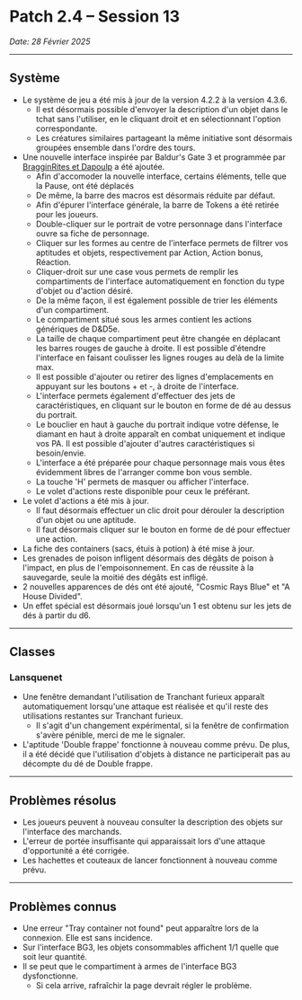 # Patch 2.4 – Session 13
_Date: 28 Février 2025_

---

## Système

- Le système de jeu a été mis à jour de la version 4.2.2 à la version 4.3.6.
	- Il est désormais possible d'envoyer la description d'un objet dans le tchat sans l'utiliser, en le cliquant droit et en sélectionnant l'option correspondante.
	- Les créatures similaires partageant la même initiative sont désormais groupées ensemble dans l'ordre des tours.
- Une nouvelle interface inspirée par Baldur's Gate 3 et programmée par <a href="https://github.com/BragginRites/bg3-inspired-hotbar">BragginRites et Dapoulp</a> a été ajoutée.
	- Afin d'accomoder la nouvelle interface, certains éléments, telle que la Pause, ont été déplacés
	- De même, la barre des macros est désormais réduite par défaut.
	- Afin d'épurer l'interface générale, la barre de Tokens a été retirée pour les joueurs.
	- Double-cliquer sur le portrait de votre personnage dans l'interface ouvre sa fiche de personnage.
	- Cliquer sur les formes au centre de l'interface permets de filtrer vos aptitudes et objets, respectivement par Action, Action bonus, Réaction.
	- Cliquer-droit sur une case vous permets de remplir les compartiments de l'interface automatiquement en fonction du type d'objet ou d'action désiré.
	- De la même façon, il est également possible de trier les éléments d'un compartiment.
	- Le compartiment situé sous les armes contient les actions génériques de D&D5e.
	- La taille de chaque compartiment peut être changée en déplacant les barres rouges de gauche à droite. Il est possible d'étendre l'interface en faisant coulisser les lignes rouges au delà de la limite max.
	- Il est possible d'ajouter ou retirer des lignes d'emplacements en appuyant sur les boutons + et -, à droite de l'interface.
	- L'interface permets également d'effectuer des jets de caractéristiques, en cliquant sur le bouton en forme de dé au dessus du portrait.
	- Le bouclier en haut à gauche du portrait indique votre défense, le diamant en haut à droite apparaît en combat uniquement et indique vos PA. Il est possible d'ajouter d'autres caractéristiques si besoin/envie.
	- L'interface a été préparée pour chaque personnage mais vous êtes évidemment libres de l'arranger comme bon vous semble.
	- La touche 'H' permets de masquer ou afficher l'interface.
	- Le volet d'actions reste disponible pour ceux le préférant.
- Le volet d'actions a été mis à jour.
	- Il faut désormais effectuer un clic droit pour dérouler la description d'un objet ou une aptitude.
	- Il faut désormais cliquer sur le bouton en forme de dé pour effectuer une action.
- La fiche des containers (sacs, étuis à potion) à été mise à jour.
- Les grenades de poison infligent désormais des dégâts de poison à l'impact, en plus de l'empoisonnement. En cas de réussite à la sauvegarde, seule la moitié des dégâts est infligé.
- 2 nouvelles apparences de dés ont été ajouté, "Cosmic Rays Blue" et "A House Divided".
- Un effet spécial est désormais joué lorsqu'un 1 est obtenu sur les jets de dés à partir du d6.

---

## Classes

### Lansquenet

- Une fenêtre demandant l'utilisation de Tranchant furieux apparaît automatiquement lorsqu'une attaque est réalisée et qu'il reste des utilisations restantes sur Tranchant furieux.
	- Il s'agit d'un changement expérimental, si la fenêtre de confirmation s'avère pénible, merci de me le signaler.
- L'aptitude 'Double frappe' fonctionne à nouveau comme prévu. De plus, il a été décidé que l'utilisation d'objets à distance ne participerait pas au décompte du dé de Double frappe.

---

## Problèmes résolus

- Les joueurs peuvent à nouveau consulter la description des objets sur l'interface des marchands.
- L'erreur de portée insuffisante qui apparaissait lors d'une attaque d'opportunité a été corrigée.
- Les hachettes et couteaux de lancer fonctionnent à nouveau comme prévu.

---

## Problèmes connus

- Une erreur "Tray container not found" peut apparaître lors de la connexion. Elle est sans incidence.
- Sur l'interface BG3, les objets consommables affichent 1/1 quelle que soit leur quantité.
- Il se peut que le compartiment à armes de l'interface BG3 dysfonctionne.
	- Si cela arrive, rafraîchir la page devrait régler le problème.
